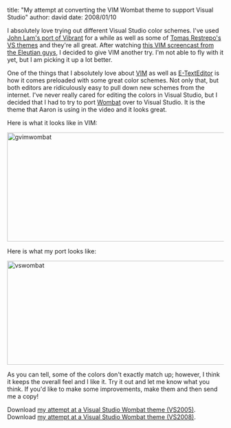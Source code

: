 
title: "My attempt at converting the VIM Wombat theme to support Visual Studio"
author: david
date: 2008/01/10

<p>I absolutely love trying out different Visual Studio color schemes. I've used <a href="http://www.iunknown.com/2007/06/vibrant_ink_vis.html">John Lam's port of Vibrant</a> for a while as well as some of <a href="http://www.winterdom.com/weblog/2007/11/22/VS2008ColorSchemes.aspx">Tomas Restrepo's VS themes</a> and they're all great. After watching <a href="http://blog.eleutian.com/2007/12/13/VimScreencastTutorialTeaser.aspx">this VIM screencast from the Eleutian guys</a>, I decided to give VIM another try. I'm not able to fly with it yet, but I am picking it up a lot better.</p> <p>One of the things that I absolutely love about <a href="http://www.vim.org/">VIM</a> as well as <a href="http://www.e-texteditor.com/">E-TextEditor</a> is how it comes preloaded with some great color schemes. Not only that, but both editors are ridiculously easy to pull down new schemes from the internet. I've never really cared for editing the colors in Visual Studio, but I decided that I had to try to port <a href="http://dengmao.wordpress.com/2007/01/22/vim-color-scheme-wombat/">Wombat</a> over to Visual Studio. It is the theme that Aaron is using in the video and it looks great.</p> <p>Here is what it looks like in VIM:</p> <p><a href="http://www.mohundro.com/blog/content/binary/WindowsLiveWriter/MyattemptatconvertingtheVIMWombatthemeto_A345/gvimwombat_4.png"><img style="border-width: 0px;" alt="gvimwombat" src="http://www.mohundro.com/blog/content/binary/WindowsLiveWriter/MyattemptatconvertingtheVIMWombatthemeto_A345/gvimwombat_thumb_1.png" border="0" height="254" width="687"></a> </p> <p>Here is what my port looks like:</p> <p><a href="http://www.mohundro.com/blog/content/binary/WindowsLiveWriter/MyattemptatconvertingtheVIMWombatthemeto_A345/vswombat_2.png"><img style="border-width: 0px;" alt="vswombat" src="http://www.mohundro.com/blog/content/binary/WindowsLiveWriter/MyattemptatconvertingtheVIMWombatthemeto_A345/vswombat_thumb.png" border="0" height="242" width="641"></a> </p> <p>As you can tell, some of the colors don't exactly match up; however, I think it keeps the overall feel and I like it. Try it out and let me know what you think. If you'd like to make some improvements, make them and then send me a copy!</p> <p>Download <a href="http://www.mohundro.com/blog/content/binary/Wombat2005.zip">my attempt at a Visual Studio Wombat theme (VS2005)</a>.<br>Download <a href="http://www.mohundro.com/blog/content/binary/Wombat2008.zip">my attempt at a Visual Studio Wombat theme (VS2008)</a>.</p>

